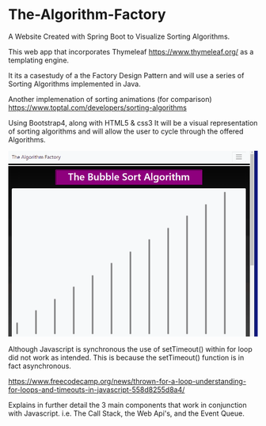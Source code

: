 # The-Algorithm-Factory
A Website Created with Spring Boot to Visualize Sorting Algorithms.

This web app that incorporates Thymeleaf
https://www.thymeleaf.org/
as a templating engine.

It its a casestudy of a the Factory Design Pattern and will use a series of 
Sorting Algorithms implemented in Java.

Another implemenation of sorting animations (for comparison)
https://www.toptal.com/developers/sorting-algorithms

Using Bootstrap4, along with HTML5 & css3 It will be a visual representation of sorting algorithms 
and will allow the user to cycle through the offered Algorithms. 

![The Algorithm Factory Insertion Sort Demo](the_algorithm_factory_demo.gif)

Although Javascript is synchronous the use of setTimeout() within for loop
did not work as intended. This is because the setTimeout() function is in fact asynchronous.

https://www.freecodecamp.org/news/thrown-for-a-loop-understanding-for-loops-and-timeouts-in-javascript-558d8255d8a4/

Explains in further detail the 3 main components that work in conjunction with Javascript. 
i.e. The Call Stack, the Web Api's, and the Event Queue.
